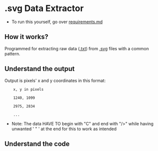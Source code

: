 # .svg Data Extractor

+ To run this yourself, go over <a href="" target="_blank">requirements.md</a>

## How it works?

Programmed for extracting raw data (<a href="https://en.wikipedia.org/wiki/Text_file" target="_blank">.txt</a>) from <a href="https://en.wikipedia.org/wiki/Scalable_Vector_Graphics" target="_blank">.svg</a> files with a common pattern. 

## Understand the output

Output is pixels' x and y coordinates in this format: 

```zh
    x, y in pixels 

    1240, 1099

    2975, 2834

    ...
```

+ Note: The data HAVE TO begin with "C" and end with "/>" while having unwanted ' " ' at the end for this to work as intended 

## Understand the code 
